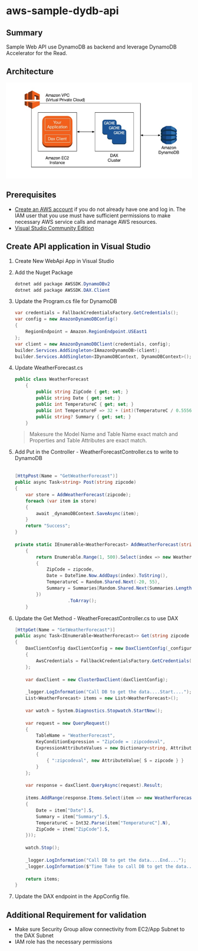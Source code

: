 # aws-sample-dydb-api

## Summary

Sample Web API use DynamoDB as backend and leverage DynamoDB Accelerator for the Read.


## Architecture

![Architecture](images\architecture.jpg)

## Prerequisites

- [Create an AWS account](https://portal.aws.amazon.com/gp/aws/developer/registration/index.html) if you do not already have one and log in. The IAM user that you use must have sufficient permissions to make necessary AWS service calls and manage AWS resources.
- [Visual Studio Community Edition](https://visualstudio.microsoft.com/vs/)

## Create API application in Visual Studio

1. Create New WebApi App in Visual Studio

2. Add the Nuget Package

    ```powershell
    dotnet add package AWSSDK.DynamoDBv2
    dotnet add package AWSSDK.DAX.Client
    ```

3. Update the Program.cs file for DynamoDB

    ```C#
    var credentials = FallbackCredentialsFactory.GetCredentials();
    var config = new AmazonDynamoDBConfig()
    {
        RegionEndpoint = Amazon.RegionEndpoint.USEast1
    };
    var client = new AmazonDynamoDBClient(credentials, config);
    builder.Services.AddSingleton<IAmazonDynamoDB>(client);
    builder.Services.AddSingleton<IDynamoDBContext, DynamoDBContext>();
    
    ```

4. Update WeatherForecast.cs

    ```C#
    public class WeatherForecast
        {
            public string ZipCode { get; set; }
            public string Date { get; set; }
            public int TemperatureC { get; set; }
            public int TemperatureF => 32 + (int)(TemperatureC / 0.5556);
            public string? Summary { get; set; }
        }
    ```

    > Makesure the Model Name and Table Name exact match and Properties and Table Attributes are exact match.


5. Add Put in the Controller - WeatherForecastController.cs to write to DynamoDB

    ```C#

    [HttpPost(Name = "GetWeatherForecast")]
    public async Task<string> Post(string zipcode)
    {
        var store = AddWeatherForecast(zipcode);
        foreach (var item in store)
        {
            await _dynamoDBContext.SaveAsync(item);
        }
        return "Success";
    }

    private static IEnumerable<WeatherForecast> AddWeatherForecast(string zipcode)
        {
            return Enumerable.Range(1, 500).Select(index => new WeatherForecast
            {
                ZipCode = zipcode,
                Date = DateTime.Now.AddDays(index).ToString(),
                TemperatureC = Random.Shared.Next(-20, 55),
                Summary = Summaries[Random.Shared.Next(Summaries.Length)]
            })
                        .ToArray();
        }

    ```

6. Update the Get Method - WeatherForecastController.cs to use DAX

    ```C#
    [HttpGet(Name = "GetWeatherForecast")]
    public async Task<IEnumerable<WeatherForecast>> Get(string zipcode = "12345")
    {
        DaxClientConfig daxClientConfig = new DaxClientConfig(_configuration["DAXEndpoint"])
        {
            AwsCredentials = FallbackCredentialsFactory.GetCredentials()
        };
        
        var daxClient = new ClusterDaxClient(daxClientConfig);
        
        _logger.LogInformation("Call DB to get the data....Start....");
        List<WeatherForecast> items = new List<WeatherForecast>();
        
        var watch = System.Diagnostics.Stopwatch.StartNew();

        var request = new QueryRequest()
        {
            TableName = "WeatherForecast",
            KeyConditionExpression = "ZipCode = :zipcodeval",
            ExpressionAttributeValues = new Dictionary<string, AttributeValue>
            {
                { ":zipcodeval", new AttributeValue{ S = zipcode } }
            }
        };

        var response = daxClient.QueryAsync(request).Result;

        items.AddRange(response.Items.Select(item => new WeatherForecast()
        {
            Date = item["Date"].S,
            Summary = item["Summary"].S,
            TemperatureC = Int32.Parse(item["TemperatureC"].N),
            ZipCode = item["ZipCode"].S,
        }));

        watch.Stop();

        _logger.LogInformation("Call DB to get the data....End....");
        _logger.LogInformation($"Time Take to call DB to get the data....{watch.ElapsedMilliseconds} ms....");

        return items;
    }

    ```

7. Update the DAX endpoint in the AppConfig file.

## Additional Requirement for validation

- Make sure Security Group allow connectivity from EC2/App Subnet to the DAX Subnet 
- IAM role has the necessary permissions

